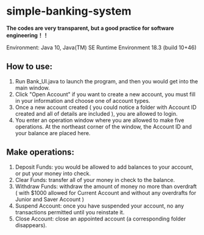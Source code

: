 # simple-banking-system

**The codes are very transparent, but a good practice for software engineering！！**

Environment: Java 10, Java(TM) SE Runtime Environment 18.3 (build 10+46)

## How to use:
1.	Run Bank_UI.java to launch the program, and then you would get into the main window.
2.	Click "Open Account" if you want to create a new account, you must fill in your information and choose one of account types.
3.	Once a new account created ( you could notice a folder with Account ID created and all of details are included ), you are allowed to login.
4.	You enter an operation window where you are allowed to make five operations. At the northeast corner of the window, the Account ID and your balance are placed here.

## Make operations:
1.	Deposit Funds: you would be allowed to add balances to your account, or put your money into check.
2.	Clear Funds: transfer all of your money in check to the balance.
3.	Withdraw Funds: withdraw the amount of money no more than overdraft ( with $1000 allowed for Current Account and without any overdrafts for Junior and Saver Account )
4.	Suspend Account: once you have suspended your account, no any transactions permitted until you reinstate it.
5.	Close Account: close an appointed account (a corresponding folder disappears).
